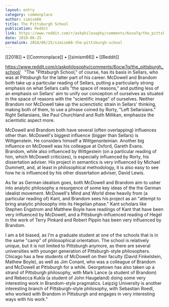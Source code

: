 ```yaml
---
layout: entry
category: commonplace
author: simism66
title: The Pittsburgh School
publication: Reddit
link: https://www.reddit.com/r/askphilosophy/comments/6ocw7q/the_pittsburgh_school/
date: 2018-06-25
permalink: 2018/06/25/simism66-the-pittsburgh-school
---
```


[[2018]] • [[Commonplace]] • [[simism66]] • [[Reddit]]

https://www.reddit.com/r/askphilosophy/comments/6ocw7q/the_pittsburgh_school/
 
"The "Pittsburgh School," of course, has its basis in Sellars, who was at Pittsburgh for the latter part of his career. McDowell and Brandom both take up a particular reading of Sellars, putting a particularly strong emphasis on what Sellars calls "the space of reasons," and putting less of an emphasis on Sellars' aim to unify our conception of ourselves as situated in the space of reasons with the "scientific image" of ourselves. Neither Brandom nor McDowell take up the scienctistic strain in Sellars' thinking, making both of them, to use a phrase coined by Rorty, "Left Sellarsians." Right Sellarsians, like Paul Churchland and Ruth Millikan, emphasize the scientistic aspect more.

McDowell and Brandom both have several (often overlapping) influences other than. McDowell's biggest influence (bigger than Sellars) is Wittgenstein. He considers himself a Wittgensnteinian. Another big influence on McDowell was his colleague at Oxford, Gareth Evans. Brandom, while also influenced by Wittgestein (on a particular reading of him, which McDowell criticizes), is especially influenced by Rorty, his dissertation adviser. His project in semantics is very influenced by Michael Dummett, and, at least in philosophical methodology, it is also easy to see how he is influenced by his other dissertation adviser, David Lewis.

As far as German idealism goes, both McDowell and Brandom aim to usher into analytic philosophy a resurgence of some key ideas of the the German idealist movement. McDowell's Mind and World drew heavily from (a particular reading of) Kant, and Brandom sees his project as an "attempt to bring analytic philosophy into its Hegelian phase." Kant scholars like Stephen Engstrom and Matthew Boyle have readings of Kant that have been very influenced by McDowell, and a Pittsburgh-influenced reading of Hegel in the work of Terry Pinkard and Robert Pippin has been very influenced by Brandom.

I am a bit biased, as I'm a graduate student at one of the schools that is in the same "camp" of philosophical orientation. The school is relatively unique, but it is not limited to Pittsburgh anymore, as there are several universities with younger generation of Pittsburgh-style philosophers. Chicago has a few students of McDowell on their faculty (David Finkelstein, Mathew Boyle), as well as Jim Conant, who was a colleague of Brandom and McDowell at Pittsburgh for a while. Georgetown has also taken up a strand of Pittsburgh philosophy, with Mark Lance (a student of Brandom) and Rebecca Kukla (a student of John Haugeland) doing some very interesting work in Brandom-style pragmatics. Leipzig University is another interesting branch of Pittsburgh-style philosophy, with Sebastian Roedl, who worked with Brandom in Pittsburgh and engages in very interesting ways with his work."


